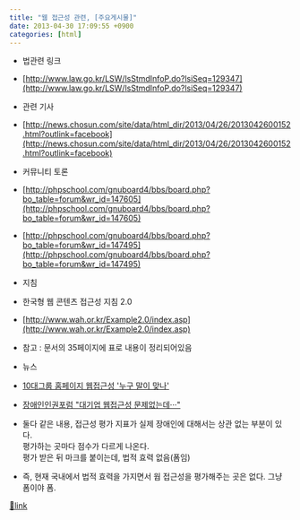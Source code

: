 ```yaml
---
title: "웹 접근성 관련, [주요게시물]"
date: 2013-04-30 17:09:55 +0900
categories: [html]
---
```


- 법관련 링크
- [http://www.law.go.kr/LSW/lsStmdInfoP.do?lsiSeq=129347](http://www.law.go.kr/LSW/lsStmdInfoP.do?lsiSeq=129347)

- 관련 기사
- [http://news.chosun.com/site/data/html_dir/2013/04/26/2013042600152.html?outlink=facebook](http://news.chosun.com/site/data/html_dir/2013/04/26/2013042600152.html?outlink=facebook)

- 커뮤니티 토론
- [http://phpschool.com/gnuboard4/bbs/board.php?bo_table=forum&wr_id=147605](http://phpschool.com/gnuboard4/bbs/board.php?bo_table=forum&wr_id=147605)
- [http://phpschool.com/gnuboard4/bbs/board.php?bo_table=forum&wr_id=147495](http://phpschool.com/gnuboard4/bbs/board.php?bo_table=forum&wr_id=147495)

- 지침
- 한국형 웹 콘텐츠 접근성 지침 2.0
- [http://www.wah.or.kr/Example2.0/index.asp](http://www.wah.or.kr/Example2.0/index.asp)
- 참고 : 문서의 35페이지에 표로 내용이 정리되어있음



- 뉴스
- [10대그룹 홈페이지 웹접근성 '누구 말이 맞나'](http://news.inews24.com/php/news_view.php?g_serial=742602&g_menu=020310&rrf=nv)
- [장애인인권포럼 "대기업 웹접근성 문제없는데···"](http://news.mt.co.kr/mtview.php?no=2013050216025290299&type=1&VML)
- 둘다 같은 내용, 접근성 평가 지표가 실제 장애인에 대해서는 상관 없는 부분이 있다.  
평가하는 곳마다 점수가 다르게 나온다.  
평가 받은 뒤 마크를 붙이는데, 법적 효력 없음(폼임)
- 즉, 현재 국내에서 법적 효력을 가지면서 웝 접근성을 평가해주는 곳은 없다. 그냥 폼이야 폼.






[🔗link](http://www.mins01.com/mh/tech/read/827)